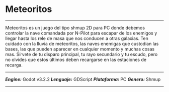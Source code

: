 
# Meteoritos
***
Meteoritos es un juego del tipo shmup 2D para PC donde debemos controlar
la nave comandada por N-Pilot para escapar de los enemigos y llegar hasta
los rele de masa que nos conducen a otras galaxias. Ten cuidado con la 
lluvia de meteoritos, las naves enemigas que custodian las bases, las que 
pueden aparecer en cualquier momento y muchas cosas mas. Sírvete de tu 
disparo principal, tu rayo secundario y tu escudo, pero no olvides que 
estos últimos deben recargarse en las estaciones de recarga. 
***

***Engine:*** Godot v3.2.2
***Lenguaje:*** GDScript
***Plataforma:*** PC
***Genero:*** Shmup
***
